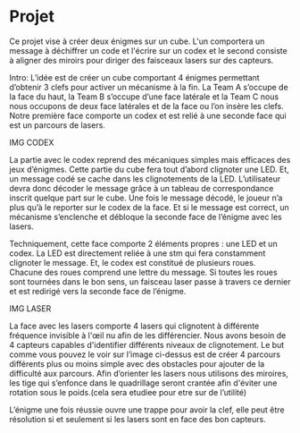 # Projet
Ce projet vise à créer deux énigmes sur un cube. L'un comportera un message à déchiffrer un code et l'écrire sur un codex et le second consiste à aligner des miroirs pour diriger des faisceaux lasers sur des capteurs.  

Intro:
L’idée est de créer un cube comportant 4 énigmes permettant d’obtenir 3 clefs pour activer un mécanisme à la fin.
La Team A s’occupe de la face du haut, la Team B s’occupe d’une face latérale et la Team C nous nous occupons de deux face latérales et de la face ou l’on insère les clefs.
Notre première face comporte un codex et est relié à une seconde face qui est un parcours de lasers.

IMG CODEX

La partie avec le codex reprend des mécaniques simples mais efficaces des jeux d’énigmes. Cette partie du cube fera tout d’abord clignoter une LED. Et, un message codé se cache dans les clignotements de la LED. L’utilisateur devra donc décoder le message grâce à un tableau de correspondance inscrit quelque part sur le cube. Une fois le message décodé, le joueur n’a plus qu’à le reporter sur le codex de la face. Et si le message est correct, un mécanisme s’enclenche et débloque la seconde face de l’énigme avec les lasers. 

Techniquement, cette face comporte 2 éléments propres : une LED et un codex. La LED est directement reliée à une stm qui fera constamment clignoter le message. Et, le codex est constitué de plusieurs roues. Chacune des roues comprend une lettre du message. Si toutes les roues sont tournées dans le bon sens, un faisceau laser passe à travers ce dernier et est redirigé vers la seconde face de l’énigme. 

IMG LASER

La face avec les lasers comporte 4 lasers qui clignotent à différente fréquence invisible à l'œil nu afin de les différencier. Nous avons besoin de 4 capteurs capables d'identifier différents niveaux de clignotement.
Le but comme vous pouvez le voir sur l’image ci-dessus est de créer 4 parcours différents plus ou moins simple avec des obstacles pour ajouter de la difficulté aux parcours. 
Afin d’orienter les lasers nous utilisons des miroires, les tige qui s’enfonce dans le quadrillage seront crantée afin d'éviter une rotation sous le poids.(cela sera etudiee pour etre sur de l’utilité)

L’énigme une fois réussie ouvre une trappe pour avoir la clef, elle peut être résolution si et seulement si les lasers sont en face des bon capteurs.
